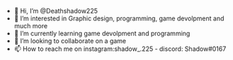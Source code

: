 - 👋 Hi, I’m @Deathshadow225
- 👀 I’m interested in Graphic design, programming, game devolpment and much more 
- 🌱 I’m currently learning game devolpment and programming 
- 💞️ I’m looking to collaborate on a game
- 📫 How to reach me on instagram:shadow_.225 - discord: Shadow#0167
<!---
Deathshadow225/Deathshadow225 is a ✨ special ✨ repository because its `README.md` (this file) appears on your GitHub profile.
You can click the Preview link to take a look at your changes.
--->
